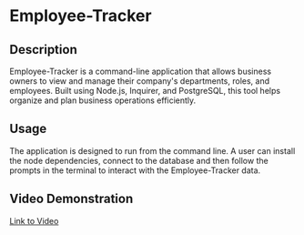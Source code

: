 # Employee-Tracker

## Description
Employee-Tracker is a command-line application that allows business owners to view and manage their company's departments, roles, and employees. Built using Node.js, Inquirer, and PostgreSQL, this tool helps organize and plan business operations efficiently. 

## Usage 
The application is designed to run from the command line. A user can install the node dependencies, connect to the database and then follow the prompts in the terminal to interact with the Employee-Tracker data. 

## Video Demonstration
[Link to Video](https://drive.google.com/file/d/1HyBvFkg6SQ81GWjAeUzWCIDLAqCtyw6w/view)

